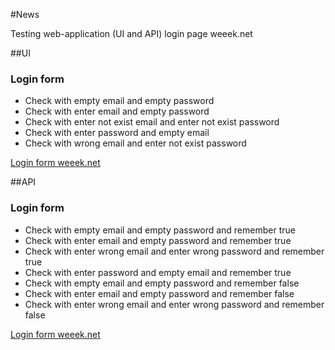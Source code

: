 #News

Testing web-application (UI and API) login page weeek.net

##UI
### Login form
* Check with empty email and empty password
* Check with enter email and empty password
* Check with enter not exist email and enter not exist password
* Check with enter password and empty email
* Check with wrong email and enter not exist password

[Login form weeek.net](https://app.weeek.net/sign-in?lang=ru)

##API
### Login form
* Check with empty email and empty password and remember true
* Check with enter email and empty password and remember true
* Check with enter wrong email and enter wrong password and remember true
* Check with enter password and empty email and remember true
* Check with empty email and empty password and remember false
* Check with enter email and empty password and remember false
* Check with enter wrong email and enter wrong password and remember false

[Login form weeek.net](https://app.weeek.net/sign-in?lang=ru)